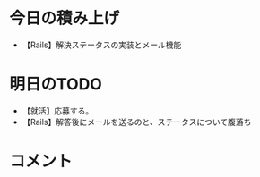 # 今日の積み上げ
- 【Rails】解決ステータスの実装とメール機能
# 明日のTODO
- 【就活】応募する。
- 【Rails】解答後にメールを送るのと、ステータスについて腹落ち
# コメント
